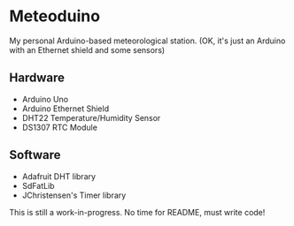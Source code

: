 Meteoduino
==========

My personal Arduino-based meteorological station. (OK, it's just an Arduino
with an Ethernet shield and some sensors)

Hardware
--------

* Arduino Uno
* Arduino Ethernet Shield
* DHT22 Temperature/Humidity Sensor
* DS1307 RTC Module

Software
--------

* Adafruit DHT library
* SdFatLib
* JChristensen's Timer library

This is still a work-in-progress. No time for README, must write code!
